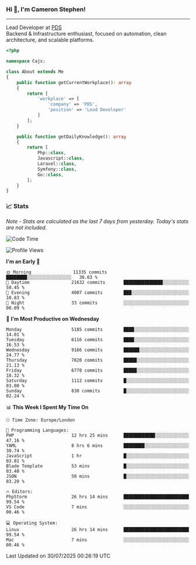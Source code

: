 ### Hi 👋, I'm Cameron Stephen!

---

Lead Developer at [PDS](https://prindatasolutions.co.uk)  
Backend & Infrastructure enthusiast, focused on automation, clean architecture, and scalable platforms.


```php
<?php

namespace Cajs;

class About extends Me
{
    public function getCurrentWorkplace(): array
    {
        return [
            'workplace' => [
                'company' => 'PDS',
                'position' => 'Lead Developer'
            ]
        ];
    }

    public function getDailyKnowledge(): array
    {
        return [
            Php::class,
            Javascript::class,
            Laravel::class,
            Symfony::class,
            Go::class,
        ];
    }
}
```

### 📈 Stats
<p><em>Note - Stats are calculated as the last 7 days from yesterday. Today's stats are not included.</em></p>


<!--START_SECTION:waka-->
![Code Time](http://img.shields.io/badge/Code%20Time-4%2C614%20hrs%2043%20mins-blue)

![Profile Views](http://img.shields.io/badge/Profile%20Views-0-blue)

**I'm an Early 🐤** 

```text
🌞 Morning                11335 commits       ████████░░░░░░░░░░░░░░░░░   30.63 % 
🌆 Daytime                21632 commits       ███████████████░░░░░░░░░░   58.45 % 
🌃 Evening                4007 commits        ███░░░░░░░░░░░░░░░░░░░░░░   10.83 % 
🌙 Night                  33 commits          ░░░░░░░░░░░░░░░░░░░░░░░░░   00.09 % 
```
📅 **I'm Most Productive on Wednesday** 

```text
Monday                   5185 commits        ████░░░░░░░░░░░░░░░░░░░░░   14.01 % 
Tuesday                  6116 commits        ████░░░░░░░░░░░░░░░░░░░░░   16.53 % 
Wednesday                9166 commits        ██████░░░░░░░░░░░░░░░░░░░   24.77 % 
Thursday                 7820 commits        █████░░░░░░░░░░░░░░░░░░░░   21.13 % 
Friday                   6778 commits        █████░░░░░░░░░░░░░░░░░░░░   18.32 % 
Saturday                 1112 commits        █░░░░░░░░░░░░░░░░░░░░░░░░   03.00 % 
Sunday                   830 commits         █░░░░░░░░░░░░░░░░░░░░░░░░   02.24 % 
```


📊 **This Week I Spent My Time On** 

```text
🕑︎ Time Zone: Europe/London

💬 Programming Languages: 
PHP                      12 hrs 25 mins      ████████████░░░░░░░░░░░░░   47.16 % 
YAML                     8 hrs 6 mins        ████████░░░░░░░░░░░░░░░░░   30.74 % 
JavaScript               1 hr                █░░░░░░░░░░░░░░░░░░░░░░░░   03.81 % 
Blade Template           53 mins             █░░░░░░░░░░░░░░░░░░░░░░░░   03.40 % 
JSON                     50 mins             █░░░░░░░░░░░░░░░░░░░░░░░░   03.20 % 

🔥 Editors: 
PhpStorm                 26 hrs 14 mins      █████████████████████████   99.54 % 
VS Code                  7 mins              ░░░░░░░░░░░░░░░░░░░░░░░░░   00.46 % 

💻 Operating System: 
Linux                    26 hrs 14 mins      █████████████████████████   99.54 % 
Mac                      7 mins              ░░░░░░░░░░░░░░░░░░░░░░░░░   00.46 % 
```


 Last Updated on 30/07/2025 00:26:19 UTC
<!--END_SECTION:waka-->

